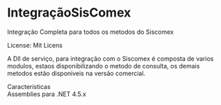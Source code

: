 # IntegraçãoSisComex

Integração Completa para todos os metodos do Siscomex

License: Mit Licens

A Dll de serviço, para integração com o Siscomex é composta de varios modulos, estaos disponibilizando o metodo de consulta, os demais metodos estão disponiveis na versão comercial.

Características<br/>
Assemblies para .NET 4.5.x

